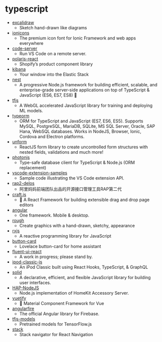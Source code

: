 # typescript
- [excalidraw](https://github.com/excalidraw/excalidraw)
  - Sketch hand-drawn like diagrams
- [ionicons](https://github.com/ionic-team/ionicons)
  - The premium icon font for Ionic Framework and web apps everywhere
- [code-server](https://github.com/cdr/code-server)
  - Run VS Code on a remote server.
- [polaris-react](https://github.com/Shopify/polaris-react)
  - Shopify’s product component library
- [kibana](https://github.com/elastic/kibana)
  - Your window into the Elastic Stack
- [nest](https://github.com/nestjs/nest)
  - A progressive Node.js framework for building efficient, scalable, and enterprise-grade server-side applications on top of TypeScript & JavaScript (ES6, ES7, ES8) 🚀
- [tfjs](https://github.com/tensorflow/tfjs)
  - A WebGL accelerated JavaScript library for training and deploying ML models.
- [typeorm](https://github.com/typeorm/typeorm)
  - ORM for TypeScript and JavaScript (ES7, ES6, ES5). Supports MySQL, PostgreSQL, MariaDB, SQLite, MS SQL Server, Oracle, SAP Hana, WebSQL databases. Works in NodeJS, Browser, Ionic, Cordova and Electron platforms.
- [unform](https://github.com/Rocketseat/unform)
  - ReactJS form library to create uncontrolled form structures with nested fields, validations and much more!
- [photonjs](https://github.com/prisma/photonjs)
  - Type-safe database client for TypeScript & Node.js (ORM replacement)
- [vscode-extension-samples](https://github.com/microsoft/vscode-extension-samples)
  - Sample code illustrating the VS Code extension API.
- [rap2-delos](https://github.com/thx/rap2-delos)
  - 阿里妈妈前端团队出品的开源接口管理工具RAP第二代
- [craft.js](https://github.com/prevwong/craft.js)
  - 🚀 A React Framework for building extensible drag and drop page editors
- [angular](https://github.com/angular/angular)
  - One framework. Mobile & desktop.
- [rough](https://github.com/pshihn/rough)
  - Create graphics with a hand-drawn, sketchy, appearance
- [rxjs](https://github.com/ReactiveX/rxjs)
  - A reactive programming library for JavaScript
- [button-card](https://github.com/custom-cards/button-card)
  - Lovelace button-card for home assistant
- [fluent-ui-react](https://github.com/microsoft/fluent-ui-react)
  - A work in progress; please stand by.
- [ipod-classic-js](https://github.com/tvillarete/ipod-classic-js)
  - An iPod Classic built using React Hooks, TypeScript, & GraphQL
- [solid](https://github.com/ryansolid/solid)
  - A declarative, efficient, and flexible JavaScript library for building user interfaces.
- [HAP-NodeJS](https://github.com/KhaosT/HAP-NodeJS)
  - Node.js implementation of HomeKit Accessory Server.
- [vuetify](https://github.com/vuetifyjs/vuetify)
  - 🐉 Material Component Framework for Vue
- [angularfire](https://github.com/angular/angularfire)
  - The official Angular library for Firebase.
- [tfjs-models](https://github.com/tensorflow/tfjs-models)
  - Pretrained models for TensorFlow.js
- [stack](https://github.com/react-navigation/stack)
  - Stack navigator for React Navigation
